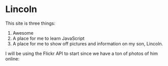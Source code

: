Lincoln
=======
This site is three things:
1. Awesome
2. A place for me to learn JavaScript
3. A place for me to show off pictures and information on my son, Lincoln.

I will be using the Flickr API to start since we have a ton of photos of him online:
